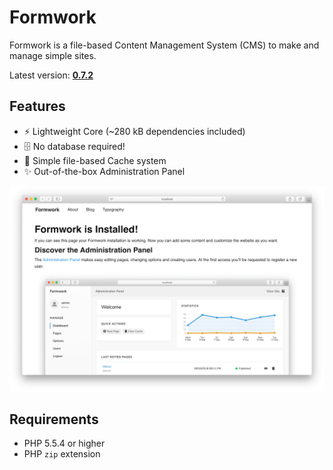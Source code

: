# Formwork
Formwork is a file-based Content Management System (CMS) to make and manage simple sites.

Latest version: [**0.7.2**](https://github.com/giuscris/formwork/releases/tag/0.7.2)

## Features
 * ⚡️ Lightweight Core (~280 kB dependencies included)
 * 🗄 No database required!
 * 📑 Simple file-based Cache system
 * ✨ Out-of-the-box Administration Panel

![](assets/images/formwork.png)

## Requirements
 * PHP 5.5.4 or higher
 * PHP `zip` extension
